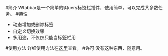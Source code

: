#简介
Wtabbar是一个简单的jQuery标签栏插件，使用简单，可以完成大多数任务。
#特性
- 动态增加或删除标签
- 自定义切换效果
- 多用途，不仅仅只能当标签栏用

#使用方法
详细使用方法在[这里](https://anginwei.github.io/project/Wtabbar/)查看。
#许可
没有这种东西，随意用。

